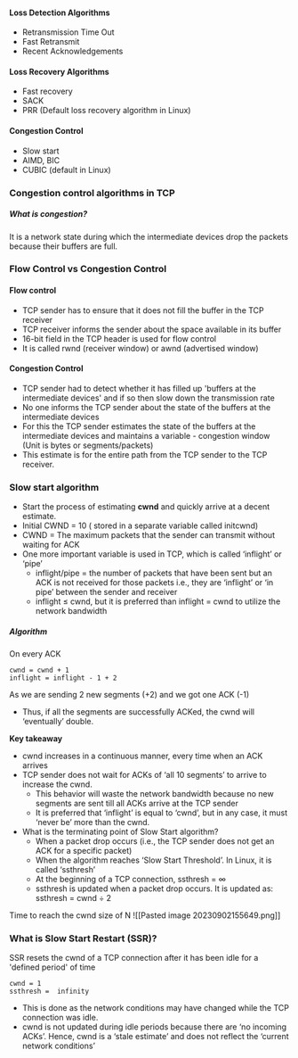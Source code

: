 
#### Loss Detection Algorithms
- Retransmission Time Out
- Fast Retransmit
- Recent Acknowledgements
#### Loss Recovery Algorithms
- Fast recovery
- SACK 
- PRR (Default loss recovery algorithm in Linux)
#### Congestion Control
- Slow start
- AIMD, BIC
- CUBIC (default in Linux)
### Congestion control algorithms in TCP

##### What is congestion?
It is a network state during which the intermediate devices drop the packets because their buffers are full.
### Flow Control vs Congestion Control

#### Flow control
- TCP sender has to ensure that it does not fill the buffer in the TCP receiver 
- TCP receiver informs the sender about the space available in its buffer 
- 16-bit field in the TCP header is used for flow control 
- It is called rwnd (receiver window) or awnd (advertised window)

#### Congestion Control
- TCP sender had to detect whether it has filled up 'buffers at the intermediate devices' and if so then slow down the transmission rate
- No one informs the TCP sender about the state of the buffers at the intermediate devices
- For this the TCP sender estimates the state of the buffers at the intermediate devices and maintains a variable - congestion window (Unit is bytes or segments/packets)
- This estimate is for the entire path from the TCP sender to the TCP receiver.

### Slow start algorithm
- Start the process of estimating **cwnd** and quickly arrive at a decent estimate.
- Initial CWND  = 10 ( stored in a separate variable called initcwnd)
- CWND = The maximum packets that the sender can transmit without waiting for ACK
- One more important variable is used in TCP, which is called ‘inflight’ or ‘pipe’ 
	- inflight/pipe = the number of packets that have been sent but an ACK is not received for those packets i.e., they are ‘inflight’ or ‘in pipe’ between the sender and receiver 
	- inflight ≤ cwnd, but it is preferred than inflight = cwnd to utilize the network bandwidth

##### Algorithm
On every ACK

	cwnd = cwnd + 1
	inflight = inflight - 1 + 2

As we are sending 2 new segments (+2) and we got one ACK (-1)

- Thus, if all the segments are successfully ACKed, the cwnd will ‘eventually’ double.

**Key takeaway** 
- cwnd increases in a continuous manner, every time when an ACK arrives 
- TCP sender does not wait for ACKs of ‘all 10 segments’ to arrive to increase the cwnd.
	- This behavior will waste the network bandwidth because no new segments are sent till all ACKs arrive at the TCP sender 
	- It is preferred that ‘inflight’ is equal to ‘cwnd’, but in any case, it must ‘never be’ more than the cwnd.
- What is the terminating point of Slow Start algorithm?
	- When a packet drop occurs (i.e., the TCP sender does not get an ACK for a specific packet) 
	- When the algorithm reaches ‘Slow Start Threshold’. In Linux, it is called ‘ssthresh’
	- At the beginning of a TCP connection, ssthresh = ∞ 
	- ssthresh is updated when a packet drop occurs. It is updated as: ssthresh = cwnd ÷ 2

Time to reach the cwnd size of N 
![[Pasted image 20230902155649.png]]

### What is Slow Start Restart (SSR)?
SSR resets the cwnd of a TCP connection after it has been idle for a 'defined period' of time

	cwnd = 1
	ssthresh =  infinity

- This is done as the network conditions may have changed while the TCP connection was idle.
- cwnd is not updated during idle periods because there are ‘no incoming ACKs’. Hence, cwnd is a ‘stale estimate’ and does not reflect the ‘current network conditions’


